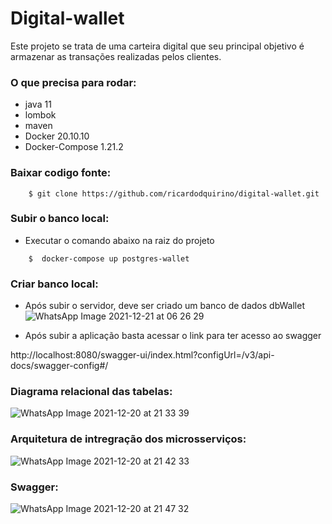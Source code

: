 # Digital-wallet

Este projeto se trata de uma carteira digital que seu principal objetivo
é armazenar as transações realizadas pelos clientes.

### O que precisa para rodar:
* java 11
* lombok
* maven
* Docker 20.10.10
* Docker-Compose 1.21.2

### Baixar codigo fonte:
```
    $ git clone https://github.com/ricardodquirino/digital-wallet.git
```
### Subir o banco local:
* Executar o comando abaixo na raiz do projeto
```
    $  docker-compose up postgres-wallet
```
### Criar banco local:
* Após subir o servidor, deve ser criado um banco de dados dbWallet  
![WhatsApp Image 2021-12-21 at 06 26 29](https://user-images.githubusercontent.com/90811094/146905878-38a9f02b-213a-4eb7-b506-0b221e6d54de.jpeg)

* Após subir a aplicação basta acessar o link para ter acesso ao swagger  

http://localhost:8080/swagger-ui/index.html?configUrl=/v3/api-docs/swagger-config#/

### Diagrama relacional das tabelas:

![WhatsApp Image 2021-12-20 at 21 33 39](https://user-images.githubusercontent.com/90811094/146858829-ec912f4e-f4a8-435a-b98d-b5db4dcbee0f.jpeg)


### Arquitetura de intregração dos microsserviços:
![WhatsApp Image 2021-12-20 at 21 42 33](https://user-images.githubusercontent.com/90811094/146858855-440d18f1-5a9a-47c4-bf38-4c1ffa86541d.jpeg)


### Swagger:
![WhatsApp Image 2021-12-20 at 21 47 32](https://user-images.githubusercontent.com/90811094/146858862-a37e1d21-a0b0-490c-9db2-35a4d008d00e.jpeg)

